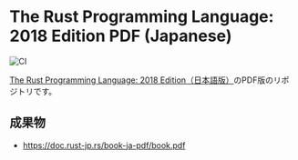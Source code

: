 The Rust Programming Language: 2018 Edition PDF (Japanese)
=================================

![CI](https://github.com/rust-lang-ja/book-ja-pdf/workflows/CI/badge.svg)

[The Rust Programming Language: 2018 Edition（日本語版）](https://github.com/rust-lang-ja/book-ja)のPDF版のリポジトリです。

## 成果物

- https://doc.rust-jp.rs/book-ja-pdf/book.pdf

